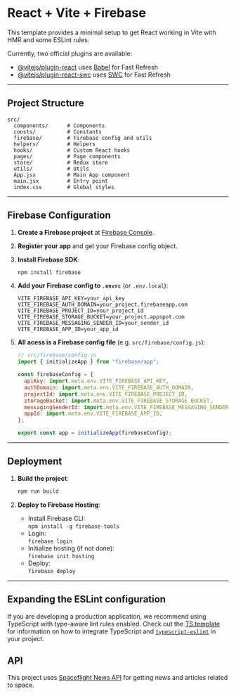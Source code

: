 # React + Vite + Firebase

This template provides a minimal setup to get React working in Vite with HMR and some ESLint rules.

Currently, two official plugins are available:

- [@vitejs/plugin-react](https://github.com/vitejs/vite-plugin-react/blob/main/packages/plugin-react) uses [Babel](https://babeljs.io/) for Fast Refresh
- [@vitejs/plugin-react-swc](https://github.com/vitejs/vite-plugin-react/blob/main/packages/plugin-react-swc) uses [SWC](https://swc.rs/) for Fast Refresh

---

## Project Structure

```
src/
  components/      # Components
  consts/          # Constants
  firebase/        # Firebase config and utils
  helpers/         # Helpers
  hooks/           # Custom React hooks
  pages/           # Page components
  store/           # Redux store
  utils/           # Utils
  App.jsx          # Main App component
  main.jsx         # Entry point
  index.css        # Global styles
```

---

## Firebase Configuration

1. **Create a Firebase project** at [Firebase Console](https://console.firebase.google.com/).
2. **Register your app** and get your Firebase config object.
3. **Install Firebase SDK**:

   ```sh
   npm install firebase
   ```

4. **Add your Firebase config to `.envrc`** (or `.env.local`):

   ```
   VITE_FIREBASE_API_KEY=your_api_key
   VITE_FIREBASE_AUTH_DOMAIN=your_project.firebaseapp.com
   VITE_FIREBASE_PROJECT_ID=your_project_id
   VITE_FIREBASE_STORAGE_BUCKET=your_project.appspot.com
   VITE_FIREBASE_MESSAGING_SENDER_ID=your_sender_id
   VITE_FIREBASE_APP_ID=your_app_id
   ```

5. **All acess is a Firebase config file** (e.g. `src/firebase/config.js`):

   ```js
   // src/firebase/config.js
   import { initializeApp } from "firebase/app";

   const firebaseConfig = {
     apiKey: import.meta.env.VITE_FIREBASE_API_KEY,
     authDomain: import.meta.env.VITE_FIREBASE_AUTH_DOMAIN,
     projectId: import.meta.env.VITE_FIREBASE_PROJECT_ID,
     storageBucket: import.meta.env.VITE_FIREBASE_STORAGE_BUCKET,
     messagingSenderId: import.meta.env.VITE_FIREBASE_MESSAGING_SENDER_ID,
     appId: import.meta.env.VITE_FIREBASE_APP_ID,
   };

   export const app = initializeApp(firebaseConfig);
   ```

---

## Deployment

1. **Build the project**:

   ```sh
   npm run build
   ```

2. **Deploy to Firebase Hosting**:

   - Install Firebase CLI:  
     `npm install -g firebase-tools`
   - Login:  
     `firebase login`
   - Initialize hosting (if not done):  
     `firebase init hosting`
   - Deploy:  
     `firebase deploy`

---

## Expanding the ESLint configuration

If you are developing a production application, we recommend using TypeScript with type-aware lint rules enabled. Check out the [TS template](https://github.com/vitejs/vite/tree/main/packages/create-vite/template-react-ts) for information on how to integrate TypeScript and [`typescript-eslint`](https://typescript-eslint.io) in your project.

## API

This project uses [Spaceflight News API](https://spaceflightnewsapi.net/) for getting news and articles related to space.
